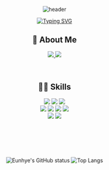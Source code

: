 <div align=center>

![header](https://capsule-render.vercel.app/api?type=shark&color=f1e05a&height=100)
    
[![Typing SVG](https://readme-typing-svg.demolab.com/?lines=HI!++I'm+Eunhye.&size=60&height=250&width=1000&font=Concert+One&color=70a5fd&center=true)](https://git.io/typing-svg)

<div>
  
  <h2 align=center>  💌 About Me </h2>

  <a href="mailto:dmsgp220@gmail.com">
     <img src="https://img.shields.io/badge/gmail-EA4335?style=for-the-badge&logo=gmail&logoColor=white&style=flat-square"> 
  </a>
  <a href="https://velog.io/@eunhey/posts">
 <img src="https://img.shields.io/badge/velog-20C997?style=for-the-badge&logo=velog&logoColor=white&style=flat-square">   </a>
</div>

<br>
<br>

<div>
  

<h2 align=center> 🏄‍♀️ Skills </h2>
  <div>
      <img src="https://img.shields.io/badge/HTML-E34F26?style=for-the-badge&logo=HTML5&logoColor=white&style=flat-square"> 
<img src="https://img.shields.io/badge/CSS-1572B6?style=for-the-badge&logo=CSS3&logoColor=white&style=flat-square"> 
<img src="https://img.shields.io/badge/javascript-F7DF1E?style=for-the-badge&logo=javascript&logoColor=white&style=flat-square"> 
  </div>
  <div>
    <img src="https://img.shields.io/badge/React-61DAFB?style=for-the-badge&logo=React&logoColor=white&style=flat-square">
<img src="https://img.shields.io/badge/Next.js-000000?style=for-the-badge&logo=Next.js&logoColor=white&style=flat-square">
<img src="https://img.shields.io/badge/TypeScript-3178C6?style=for-the-badge&logo=TypeScript&logoColor=white&style=flat-square">
<img src="https://img.shields.io/badge/Tailwind CSS-06B6D4?style=for-the-badge&logo=Tailwind CSS&logoColor=white&style=flat-square">
  </div>
  <div>
    <img src="https://img.shields.io/badge/reactquery-FF4154?style=for-the-badge&logo=reactquery&logoColor=white&style=flat-square">
     <img src="https://img.shields.io/badge/redux-764ABC?style=for-the-badge&logo=redux&logoColor=white&style=flat-square">
</div>

  <br>
  <br>
  <br>
  <br>
  <br>

![Eunhye's GitHub status](https://github-readme-stats.vercel.app/api?username=Jangeunhye&show_icons=true&theme=tokyonight&hide_rank=true)
![Top Langs](https://github-readme-stats.vercel.app/api/top-langs/?username=Jangeunhye&layout=compact&theme=tokyonight)

</div>

